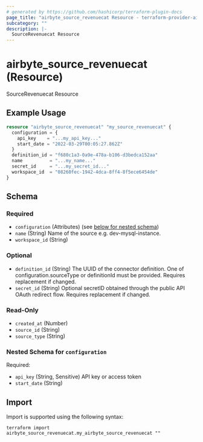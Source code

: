 ```yaml
---
# generated by https://github.com/hashicorp/terraform-plugin-docs
page_title: "airbyte_source_revenuecat Resource - terraform-provider-airbyte"
subcategory: ""
description: |-
  SourceRevenuecat Resource
---
```


# airbyte_source_revenuecat (Resource)

SourceRevenuecat Resource

## Example Usage

```terraform
resource "airbyte_source_revenuecat" "my_source_revenuecat" {
  configuration = {
    api_key    = "...my_api_key..."
    start_date = "2022-03-29T00:05:27.862Z"
  }
  definition_id = "f680c1a3-0a9e-478a-b106-d3bedca152aa"
  name          = "...my_name..."
  secret_id     = "...my_secret_id..."
  workspace_id  = "08260fec-1942-4dca-8ff4-8f5ece6454de"
}
```

<!-- schema generated by tfplugindocs -->
## Schema

### Required

- `configuration` (Attributes) (see [below for nested schema](#nestedatt--configuration))
- `name` (String) Name of the source e.g. dev-mysql-instance.
- `workspace_id` (String)

### Optional

- `definition_id` (String) The UUID of the connector definition. One of configuration.sourceType or definitionId must be provided. Requires replacement if changed.
- `secret_id` (String) Optional secretID obtained through the public API OAuth redirect flow. Requires replacement if changed.

### Read-Only

- `created_at` (Number)
- `source_id` (String)
- `source_type` (String)

<a id="nestedatt--configuration"></a>
### Nested Schema for `configuration`

Required:

- `api_key` (String, Sensitive) API key or access token
- `start_date` (String)

## Import

Import is supported using the following syntax:

```shell
terraform import airbyte_source_revenuecat.my_airbyte_source_revenuecat ""
```
